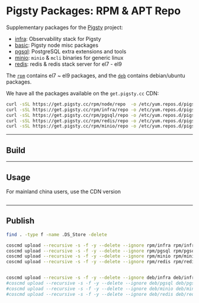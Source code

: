 # Pigsty Packages: RPM & APT Repo

Supplementary packages for the [Pigsty](https://github.com/Vonng/pigsty) project:

- [infra](rpm/infra/): Observability stack for Pigsty
- [basic](rpm/basic/): Pigsty node misc packages
- [pgsql](rpm/pgsql/): PostgreSQL extra extensions and tools
- [minio](rpm/minio/): `minio` & `mcli` binaries for generic linux
- [redis](rpm/redis/): redis & redis stack server for el7 - el9

The [`rpm`](rpm/) contains el7 ~ el9 packages, and the [`deb`](deb/) contains debian/ubuntu packages.

We have all the packages available on the `get.pigsty.cc` CDN:

```bash
curl -sSL https://get.pigsty.cc/rpm/node/repo  -o /etc/yum.repos.d/pigsty-node.repo
curl -sSL https://get.pigsty.cc/rpm/infra/repo -o /etc/yum.repos.d/pigsty-infra.repo
curl -sSL https://get.pigsty.cc/rpm/pgsql/repo -o /etc/yum.repos.d/pigsty-pgsql.repo
curl -sSL https://get.pigsty.cc/rpm/redis/repo -o /etc/yum.repos.d/pigsty-redis.repo
curl -sSL https://get.pigsty.cc/rpm/minio/repo -o /etc/yum.repos.d/pigsty-minio.repo
```

----------------

## Build


----------------

## Usage

For mainland china users, use the CDN version

```bash

```



----------------

## Publish

```bash
find . -type f -name .DS_Store -delete

coscmd upload --recursive -s -f -y --delete --ignore rpm/infra rpm/infra
coscmd upload --recursive -s -f -y --delete --ignore rpm/pgsql rpm/pgsql
coscmd upload --recursive -s -f -y --delete --ignore rpm/minio rpm/minio
coscmd upload --recursive -s -f -y --delete --ignore rpm/redis rpm/redis


coscmd upload --recursive -s -f -y --delete --ignore deb/infra deb/infra
#coscmd upload --recursive -s -f -y --delete --ignore deb/pgsql deb/pgsql
#coscmd upload --recursive -s -f -y --delete --ignore deb/minio deb/minio
#coscmd upload --recursive -s -f -y --delete --ignore deb/redis deb/redis
```